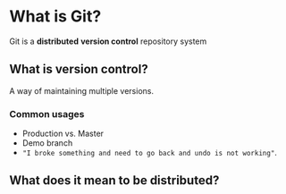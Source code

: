 # What is Git?


Git is a **distributed** **version control** repository system


## What is **version control**?


A way of maintaining multiple versions.



### Common usages
- Production vs. Master
- Demo branch
- ``"I broke something and need to go back and undo is not working"``.

## What does it mean to be **distributed**?
